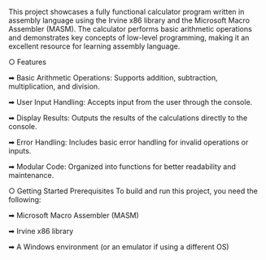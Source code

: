 This project showcases a fully functional calculator program written in assembly language using the Irvine x86 library and the Microsoft Macro Assembler (MASM). The calculator performs basic arithmetic operations and demonstrates key concepts of low-level programming, making it an excellent resource for learning assembly language.

○ Features

➡ Basic Arithmetic Operations: Supports addition, subtraction, multiplication, and division.

➡ User Input Handling: Accepts input from the user through the console.

➡ Display Results: Outputs the results of the calculations directly to the console.

➡ Error Handling: Includes basic error handling for invalid operations or inputs.

➡ Modular Code: Organized into functions for better readability and maintenance.


○ Getting Started
Prerequisites
To build and run this project, you need the following:

➡ Microsoft Macro Assembler (MASM)

➡ Irvine x86 library

➡ A Windows environment (or an emulator if using a different OS)

